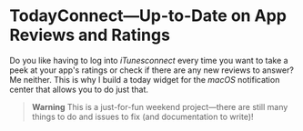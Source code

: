 #  TodayConnect—Up-to-Date on App Reviews and Ratings

Do you like having to log into _iTunesconnect_ every time you want to take a peek at your app's ratings or check if there are any new reviews to answer? Me neither. This is why I build a today widget for the _macOS_ notification center that allows you to do just that.

> **Warning**
> This is a just-for-fun weekend project—there are still many things to do and issues to fix (and documentation to write)! 
